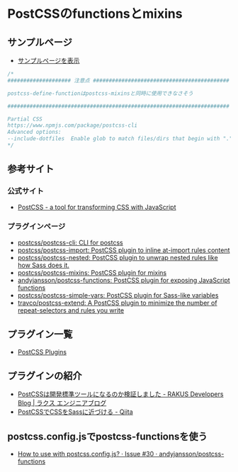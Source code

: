 # PostCSSのfunctionsとmixins

## サンプルページ

- [サンプルページを表示](https://da-wake-github.github.io/post-css-functions-mixins-practice/)

```js
/*
#################### 注意点 ###########################################

postcss-define-functionはpostcss-mixinsと同時に使用できなさそう

######################################################################

Partial CSS
https://www.npmjs.com/package/postcss-cli
Advanced options:
--include-dotfiles  Enable glob to match files/dirs that begin with "."
*/
```

## 参考サイト
### 公式サイト
- [PostCSS - a tool for transforming CSS with JavaScript](https://postcss.org/)

### プラグインページ
- [postcss/postcss-cli: CLI for postcss](https://github.com/postcss/postcss-cli#readme)
- [postcss/postcss-import: PostCSS plugin to inline at-import rules content](https://github.com/postcss/postcss-import)
- [postcss/postcss-nested: PostCSS plugin to unwrap nested rules like how Sass does it.](https://github.com/postcss/postcss-nested)
- [postcss/postcss-mixins: PostCSS plugin for mixins](https://github.com/postcss/postcss-mixins)
- [andyjansson/postcss-functions: PostCSS plugin for exposing JavaScript functions](https://github.com/andyjansson/postcss-functions)
- [postcss/postcss-simple-vars: PostCSS plugin for Sass-like variables](https://github.com/postcss/postcss-simple-vars)
- [travco/postcss-extend: A PostCSS plugin to minimize the number of repeat-selectors and rules you write](https://github.com/travco/postcss-extend)

## プラグイン一覧
- [PostCSS Plugins](https://postcss.org/docs/postcss-plugins)

## プラグインの紹介
- [PostCSSは開発標準ツールになるのか検証しました - RAKUS Developers Blog | ラクス エンジニアブログ](https://tech-blog.rakus.co.jp/entry/20210702/postcss)
- [PostCSSでCSSをSassに近づける - Qiita](https://qiita.com/xrxoxcxox/items/e71d5c891c546176ddb7)

## postcss.config.jsでpostcss-functionsを使う
- [How to use with postcss.config.js? · Issue #30 · andyjansson/postcss-functions](https://github.com/andyjansson/postcss-functions/issues/30)
